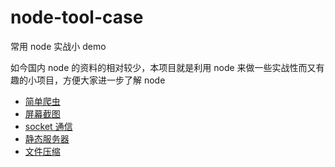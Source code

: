 # node-tool-case

常用 node 实战小 demo

如今国内 node 的资料的相对较少，本项目就是利用 node 来做一些实战性而又有趣的小项目，方便大家进一步了解 node

- [简单爬虫](https://github.com/lll618xxx/node-tool-case/tree/master/reptile)
- [屏幕截图](https://github.com/lll618xxx/node-tool-case/tree/master/screenshot)
- [socket 通信](https://github.com/lll618xxx/node-tool-case/tree/master/socket)
- [静态服务器](https://github.com/lll618xxx/node-tool-case/tree/master/static-server)
- [文件压缩](https://github.com/lll618xxx/node-tool-case/tree/master/compress-file)
